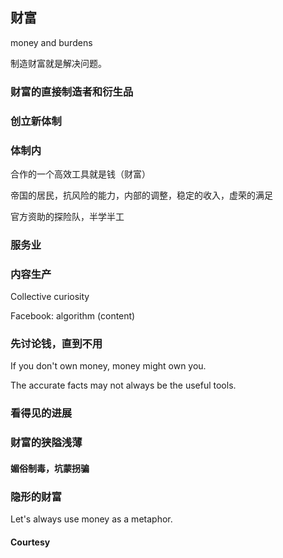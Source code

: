 ## 财富

money and burdens

制造财富就是解决问题。

### 财富的直接制造者和衍生品

### 创立新体制

### 体制内

合作的一个高效工具就是钱（财富）

帝国的居民，抗风险的能力，内部的调整，稳定的收入，虚荣的满足

官方资助的探险队，半学半工

### 服务业

### 内容生产

Collective curiosity

Facebook: algorithm (content)

### 先讨论钱，直到不用

If you don't own money, money might own you.

The accurate facts may not always be the useful tools.

### 看得见的进展

### 财富的狭隘浅薄

#### 媚俗制毒，坑蒙拐骗

### 隐形的财富

Let's always use money as a metaphor.

#### Courtesy